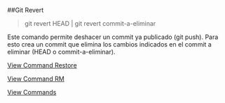 ##Git Revert

> git revert HEAD | git revert commit-a-eliminar

Este comando permite deshacer un commit ya publicado (git push). Para esto crea un commit que elimina los cambios indicados en el commit a eliminar (HEAD o commit-a-eliminar).

[View Command Restore](Restore.md)

[View Command RM](Rm.md)

[View Commands](../Commands.md)